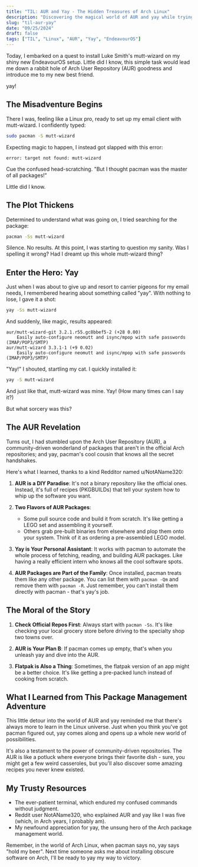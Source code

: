 ```yaml
---
title: "TIL: AUR and Yay - The Hidden Treasures of Arch Linux"
description: "Discovering the magical world of AUR and yay while trying to install mutt-wizard"
slug: "til-aur-yay"
date: "09/25/2024"
draft: false
tags: ["TIL", "Linux", "AUR", "Yay", "EndeavourOS"]
---
```


Today, I embarked on a quest to install Luke Smith's mutt-wizard on my shiny new EndeavourOS setup. Little did I know, this simple task would lead me down a rabbit hole of Arch User Repository (AUR) goodness and introduce me to my new best friend.

yay!

## The Misadventure Begins

There I was, feeling like a Linux pro, ready to set up my email client with mutt-wizard. I confidently typed:

```bash
sudo pacman -S mutt-wizard
```

Expecting magic to happen, I instead got slapped with this error:

```
error: target not found: mutt-wizard
```

Cue the confused head-scratching. "But I thought pacman was the master of all packages!"

Little did I know.

## The Plot Thickens

Determined to understand what was going on, I tried searching for the package:

```bash
pacman -Ss mutt-wizard
```

Silence. No results. At this point, I was starting to question my sanity. Was I spelling it wrong? Had I dreamt up this whole mutt-wizard thing?

## Enter the Hero: Yay

Just when I was about to give up and resort to carrier pigeons for my email needs, I remembered hearing about something called "yay". With nothing to lose, I gave it a shot:

```bash
yay -Ss mutt-wizard
```

And suddenly, like magic, results appeared:

```
aur/mutt-wizard-git 3.2.1.r55.gc8bbef5-2 (+28 0.00) 
    Easily auto-configure neomutt and isync/mpop with safe passwords (IMAP/POP3/SMTP)
aur/mutt-wizard 3.3.1-1 (+9 0.02) 
    Easily auto-configure neomutt and isync/mpop with safe passwords (IMAP/POP3/SMTP)
```

"Yay!" I shouted, startling my cat. I quickly installed it:

```bash
yay -S mutt-wizard
```

And just like that, mutt-wizard was mine. Yay! (How many times can I say it?)

But what sorcery was this?

## The AUR Revelation

Turns out, I had stumbled upon the Arch User Repository (AUR), a community-driven wonderland of packages that aren't in the official Arch repositories; and yay, pacman's cool cousin that knows all the secret handshakes.

Here's what I learned, thanks to a kind Redditor named u/NotAName320:

1. **AUR is a DIY Paradise**: It's not a binary repository like the official ones. Instead, it's full of recipes (PKGBUILDs) that tell your system how to whip up the software you want.

2. **Two Flavors of AUR Packages**:
   - Some pull source code and build it from scratch. It's like getting a LEGO set and assembling it yourself.
   - Others grab pre-built binaries from elsewhere and plop them onto your system. Think of it as ordering a pre-assembled LEGO model.

3. **Yay is Your Personal Assistant**: It works with pacman to automate the whole process of fetching, reading, and building AUR packages. Like having a really efficient intern who knows all the cool software spots.

4. **AUR Packages are Part of the Family**: Once installed, pacman treats them like any other package. You can list them with `pacman -Qm` and remove them with `pacman -R`. Just remember, you can't install them directly with pacman - that's yay's job.

## The Moral of the Story

1. **Check Official Repos First**: Always start with `pacman -Ss`. It's like checking your local grocery store before driving to the specialty shop two towns over.

2. **AUR is Your Plan B**: If pacman comes up empty, that's when you unleash yay and dive into the AUR.

3. **Flatpak is Also a Thing**: Sometimes, the flatpak version of an app might be a better choice. It's like getting a pre-packed lunch instead of cooking from scratch.

## What I Learned from This Package Management Adventure

This little detour into the world of AUR and yay reminded me that there's always more to learn in the Linux universe. Just when you think you've got pacman figured out, yay comes along and opens up a whole new world of possibilities.

It's also a testament to the power of community-driven repositories. The AUR is like a potluck where everyone brings their favorite dish - sure, you might get a few weird casseroles, but you'll also discover some amazing recipes you never knew existed.

## My Trusty Resources

- The ever-patient terminal, which endured my confused commands without judgment.
- Reddit user NotAName320, who explained AUR and yay like I was five (which, in Arch years, I probably am).
- My newfound appreciation for yay, the unsung hero of the Arch package management world.

Remember, in the world of Arch Linux, when pacman says no, yay says "hold my beer". Next time someone asks me about installing obscure software on Arch, I'll be ready to yay my way to victory. 